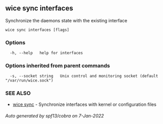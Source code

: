 ## wice sync interfaces

Synchronize the daemons state with the existing interface

```
wice sync interfaces [flags]
```

### Options

```
  -h, --help   help for interfaces
```

### Options inherited from parent commands

```
  -s, --socket string   Unix control and monitoring socket (default "/var/run/wice.sock")
```

### SEE ALSO

* [wice sync](wice_sync.md)	 - Synchronize interfaces with kernel or configuration files

###### Auto generated by spf13/cobra on 7-Jan-2022
